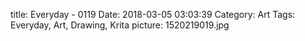title: Everyday - 0119
Date: 2018-03-05 03:03:39
Category: Art
Tags: Everyday, Art, Drawing, Krita
picture: 1520219019.jpg
